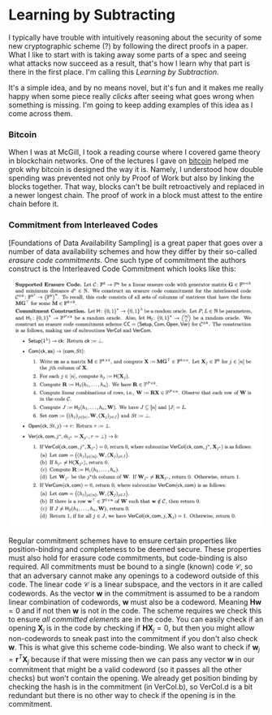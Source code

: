 # Learning by Subtracting

I typically have trouble with intuitively reasoning about the security of some new cryptographic scheme (?) by following the direct proofs in a paper. What I like to start with is taking away some parts of a spec and seeing what attacks now succeed as a result, that's how I learn why that part is there in the first place. I'm calling this _Learning by Subtraction_.

It's a simple idea, and by no means novel, but it's fun and it makes me really happy when some piece really _clicks_ after seeing what goes wrong when something is missing. I'm going to keep adding examples of this idea as I come across them.

### Bitcoin

When I was at McGill, I took a reading course where I covered game theory in blockchain networks. One of the lectures I gave on [bitcoin](https://www.notion.so/ghili/Bitcoin-3bd628ae48f34190b06fe34160227f08) helped me grok why bitcoin is designed the way it is. Namely, I understood how double spending was prevented not only by Proof of Work but also by linking the blocks together. That way, blocks can't be built retroactively and replaced in a newer longest chain. The proof of work in a block must attest to the entire chain before it.

### Commitment from Interleaved Codes

[Foundations of Data Availability Sampling] is a great paper that goes over a number of data availability schemes and how they differ by their so-called _erasure code commitments_. One such type of commitment the authors construct is the Interleaved Code Commitment which looks like this:

![](./assets/interleaved_code_commitment.png)

Regular commitment schemes have to ensure certain properties like position-binding and completeness to be deemed secure. These properties must also hold for erasure code commitments, but code-binding is also required. All commitments must be bound to a single (known) code $\mathcal{C}$, so that an adversary cannot make any openings to a codeword outside of this code.
The linear code $\mathcal{C}$ is a linear subspace, and the vectors in it are called codewords. As the vector $\textbf{w}$ in the commitment is assumed to be a random linear combination of codewords, $\textbf{w}$ must also be a codeword. Meaning $\textbf{H}\textbf{w} = 0$ and if not then $\textbf{w}$ is not in the code. The scheme requires we check this to ensure _all committed elements_ are in the code. You can easily check if an opening $\textbf{X}_j$ is in the code by checking if $\textbf{H}\textbf{X}_j = 0$, but then you might allow non-codewords to sneak past into the commitment if you don't also check $\textbf{w}$. This is what give this scheme code-binding.
We also want to check if $\textbf{w}_j = \textbf{r}^T\textbf{X}_j$ because if that were missing then we can pass any vector $\textbf{w}$ in our commitment that might be a valid codeword (so it passes all the other checks) but won't contain the opening.
We already get position binding by checking the hash is in the commitment (in $\text{VerCol.b}$), so $\text{VerCol.d}$ is a bit redundant but there is no other way to check if the opening is in the commitment.
